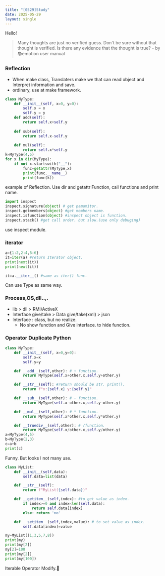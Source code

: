 ```yaml
---
title: "[0529]Study"
date: 2025-05-29
layout: single
---
```

Hello!
> Many thoughts are just no verified guess. Don't be sure without that thought is verified. Is there any evidence that the thought is true? - by 📚emotion user manual

### Reflection
- When make class,  Translaters make we that can read object and Interpret information and save.
- ordinary, use at make framework.
```py
class MyType:
    def __init__(self, x=0, y=0):
        self.x = x 
        self.y = y 
    def add(self):
        return self.x+self.y 
    
    def sub(self):
        return self.x-self.y 
    
    def mul(self):
        return self.x*self.y 
k=MyType(4,5)
for x in dir(MyType):
    if not x.startswith("__"):
        func=getattr(MyType,x)
        print(func.__name__)
        print(func(k))
```
example of Reflection.
Use dir and getattr Function, call functions and print name.
```py
import inspect
inspect.signature(object) # get pamamitor.
inspect.getmembers(object) #get members name.
inspect.isfunction(object) #inspect object is function.
inspect.stack() #get call order. but slow.(use only debuging)
```
use inspect module. 
### iterator

```py
a={1:2,2:4,5:6}
it=iter(a) #return Iterator object.
print(next(it))
print(next(it))

it=a.__iter__() #same as iter() func.

```
Can use Type as same way.
### Process,OS,dll..,.
- lib > dll > RMI/ActiveX
- Interface give/take > Data give/take(xml) > json
- Interface : class, but no realize.
  - No show function and Give interface. to hide function.

### Operator Duplicate Python

```py
class MyType:
    def __init__(self, x=0,y=0):
        self.x=x
        self.y=y

    def __add__(self,other): # + function.
        return MyType(self.x+other.x,self.y+other.y)

    def __str__(self): #return should be str. print().
        return f"x:{self.x} y:{self.y}"

    def __sub__(self,other): # - function.
        return MyType(self.x-other.x,self.y-other.y)

    def __mul__(self,other): # * function.
        return MyType(self.x*other.x,self.y*other.y)

    def __truediv__(self,other): # /function.
        return MyType(self.x/other.x,self.y/other.y)
a=MyType(4,5)
b=MyType(2,3)
c=a+b
print(c)
```
Funny. But looks I not many use.
```py
class MyList:
    def __init__(self,data):
        self.data=list(data)

    def __str__(self): 
        return f"MyList({self.data})"

    def __getitem__(self,index): #to get value as index.
        if index>=0 and index<len(self.data):
            return self.data[index]
        else: return 'no'

    def __setitem__(self,index,value): # to set value as index.
        self.data[index]=value

my=MyList((1,3,5,7,8))
print(my)
print(my[2])
my[2]=100
print(my[2])
print(my[100])
```
Iterable Operator Modify.🤣







